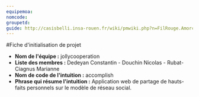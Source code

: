 ```yaml
---
equipemoa: 
nomcode: 
groupetd: 
guide: http://casisbelli.insa-rouen.fr/wiki/pmwiki.php?n=FilRouge.AmorcerProjet
---
```

#Fiche d'initialisation de projet

- **Nom de l'équipe :** jollycooperation
- **Liste des membres :** Dedeyan Constantin - Douchin Nicolas - Rubat-Ciagnus Marianne
- **Nom de code de l'intuition :** accomplish
- **Phrase qui résume l'intuition :** Application web de partage de hauts-faits personnels sur le modèle de réseau social.
